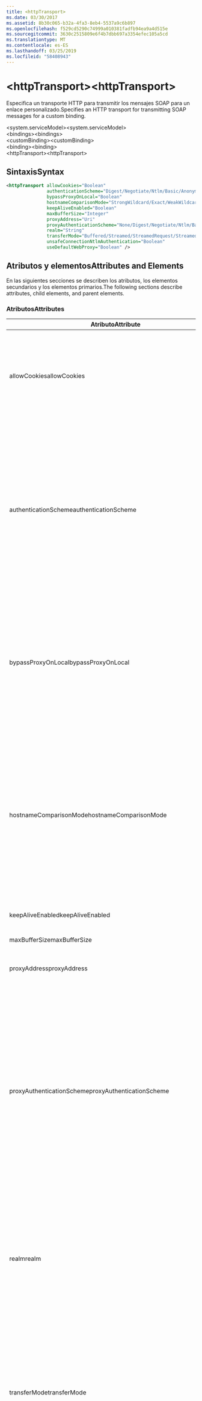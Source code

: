 ```yaml
---
title: <httpTransport>
ms.date: 03/30/2017
ms.assetid: 8b30c065-b32a-4fa3-8eb4-5537a9c6b897
ms.openlocfilehash: f529cd5290c74999a010381fadfb94ea9a4d515e
ms.sourcegitcommit: 3630c2515809e6f4b7dbb697a3354efec105a5cd
ms.translationtype: MT
ms.contentlocale: es-ES
ms.lasthandoff: 03/25/2019
ms.locfileid: "58408943"
---
```

# <a name="httptransport"></a><span data-ttu-id="775eb-101">\<httpTransport></span><span class="sxs-lookup"><span data-stu-id="775eb-101">\<httpTransport></span></span>
<span data-ttu-id="775eb-102">Especifica un transporte HTTP para transmitir los mensajes SOAP para un enlace personalizado.</span><span class="sxs-lookup"><span data-stu-id="775eb-102">Specifies an HTTP transport for transmitting SOAP messages for a custom binding.</span></span>  
  
 <span data-ttu-id="775eb-103">\<system.serviceModel></span><span class="sxs-lookup"><span data-stu-id="775eb-103">\<system.serviceModel></span></span>  
<span data-ttu-id="775eb-104">\<bindings></span><span class="sxs-lookup"><span data-stu-id="775eb-104">\<bindings></span></span>  
<span data-ttu-id="775eb-105">\<customBinding></span><span class="sxs-lookup"><span data-stu-id="775eb-105">\<customBinding></span></span>  
<span data-ttu-id="775eb-106">\<binding></span><span class="sxs-lookup"><span data-stu-id="775eb-106">\<binding></span></span>  
<span data-ttu-id="775eb-107">\<httpTransport></span><span class="sxs-lookup"><span data-stu-id="775eb-107">\<httpTransport></span></span>  
  
## <a name="syntax"></a><span data-ttu-id="775eb-108">Sintaxis</span><span class="sxs-lookup"><span data-stu-id="775eb-108">Syntax</span></span>  
  
```xml  
<httpTransport allowCookies="Boolean"
               authenticationScheme="Digest/Negotiate/Ntlm/Basic/Anonymous"
               bypassProxyOnLocal="Boolean"
               hostnameComparisonMode="StrongWildcard/Exact/WeakWildcard"
               keepAliveEnabled="Boolean"
               maxBufferSize="Integer"
               proxyAddress="Uri"
               proxyAuthenticationScheme="None/Digest/Negotiate/Ntlm/Basic/Anonymous"
               realm="String"
               transferMode="Buffered/Streamed/StreamedRequest/StreamedResponse"
               unsafeConnectionNtlmAuthentication="Boolean"
               useDefaultWebProxy="Boolean" />
```  
  
## <a name="attributes-and-elements"></a><span data-ttu-id="775eb-109">Atributos y elementos</span><span class="sxs-lookup"><span data-stu-id="775eb-109">Attributes and Elements</span></span>  
 <span data-ttu-id="775eb-110">En las siguientes secciones se describen los atributos, los elementos secundarios y los elementos primarios.</span><span class="sxs-lookup"><span data-stu-id="775eb-110">The following sections describe attributes, child elements, and parent elements.</span></span>  
  
### <a name="attributes"></a><span data-ttu-id="775eb-111">Atributos</span><span class="sxs-lookup"><span data-stu-id="775eb-111">Attributes</span></span>  
  
|<span data-ttu-id="775eb-112">Atributo</span><span class="sxs-lookup"><span data-stu-id="775eb-112">Attribute</span></span>|<span data-ttu-id="775eb-113">Descripción</span><span class="sxs-lookup"><span data-stu-id="775eb-113">Description</span></span>|  
|---------------|-----------------|  
|<span data-ttu-id="775eb-114">allowCookies</span><span class="sxs-lookup"><span data-stu-id="775eb-114">allowCookies</span></span>|<span data-ttu-id="775eb-115">Un valor booleano que especifica si el cliente acepta las cookies y las propaga en solicitudes futuras.</span><span class="sxs-lookup"><span data-stu-id="775eb-115">A Boolean value that specifies whether the client accepts cookies and propagates them on future requests.</span></span> <span data-ttu-id="775eb-116">De manera predeterminada, es `false`.</span><span class="sxs-lookup"><span data-stu-id="775eb-116">The default is `false`.</span></span><br /><br /> <span data-ttu-id="775eb-117">Puede usar este atributo al interactuar con los servicios Web ASMX que utilizan cookies.</span><span class="sxs-lookup"><span data-stu-id="775eb-117">You can use this attribute when you interact with ASMX Web services that use cookies.</span></span> <span data-ttu-id="775eb-118">De esta manera, puede estar seguro de que las cookies devueltas del servidor se copian automáticamente en todas las solicitudes de cliente futuras para ese servicio.</span><span class="sxs-lookup"><span data-stu-id="775eb-118">In this way, you can be sure that the cookies returned from the server are automatically copied to all future client requests for that service.</span></span>|  
|<span data-ttu-id="775eb-119">authenticationScheme</span><span class="sxs-lookup"><span data-stu-id="775eb-119">authenticationScheme</span></span>|<span data-ttu-id="775eb-120">Especifica el protocolo utilizado para autenticar solicitudes de cliente que son procesadas por un agente de escucha HTTP.</span><span class="sxs-lookup"><span data-stu-id="775eb-120">Specifies the protocol used to authenticate client requests being processed by an HTTP listener.</span></span> <span data-ttu-id="775eb-121">Los valores válidos son los siguientes:</span><span class="sxs-lookup"><span data-stu-id="775eb-121">Valid values include the following:</span></span><br /><br /> <span data-ttu-id="775eb-122">-Digest: Especifica la autenticación implícita.</span><span class="sxs-lookup"><span data-stu-id="775eb-122">-   Digest: Specifies digest authentication.</span></span><br /><span data-ttu-id="775eb-123">-Negotiate: Negocia con el cliente para determinar el esquema de autenticación.</span><span class="sxs-lookup"><span data-stu-id="775eb-123">-   Negotiate: Negotiates with the client to determine the authentication scheme.</span></span> <span data-ttu-id="775eb-124">Si cliente y el servidor son compatibles con Kerberos, se utiliza; de lo contrario, se utiliza NTLM.</span><span class="sxs-lookup"><span data-stu-id="775eb-124">If both client and server support Kerberos, it is used; otherwise, NTLM is used.</span></span><br /><span data-ttu-id="775eb-125">-Ntlm: Especifica la autenticación de NTLM.</span><span class="sxs-lookup"><span data-stu-id="775eb-125">-   Ntlm: Specifies NTLM authentication.</span></span><br /><span data-ttu-id="775eb-126">-Básicas: Especifica la autenticación básica.</span><span class="sxs-lookup"><span data-stu-id="775eb-126">-   Basic: Specifies basic authentication.</span></span><br /><span data-ttu-id="775eb-127">-Anónimo: Especifica la autenticación anónima.</span><span class="sxs-lookup"><span data-stu-id="775eb-127">-   Anonymous: Specifies anonymous authentication.</span></span><br /><br /> <span data-ttu-id="775eb-128">El valor predeterminado es Anonymous.</span><span class="sxs-lookup"><span data-stu-id="775eb-128">The default is Anonymous.</span></span> <span data-ttu-id="775eb-129">Este atributo es del tipo <xref:System.Net.AuthenticationSchemes>.</span><span class="sxs-lookup"><span data-stu-id="775eb-129">This attribute is of type <xref:System.Net.AuthenticationSchemes>.</span></span> <span data-ttu-id="775eb-130">Se puede establecer este atributo sólo una vez.</span><span class="sxs-lookup"><span data-stu-id="775eb-130">This attribute can only be set once.</span></span>|  
|<span data-ttu-id="775eb-131">bypassProxyOnLocal</span><span class="sxs-lookup"><span data-stu-id="775eb-131">bypassProxyOnLocal</span></span>|<span data-ttu-id="775eb-132">Valor de tipo booleano que indica si se omitirá el servidor proxy para las direcciones locales.</span><span class="sxs-lookup"><span data-stu-id="775eb-132">A Boolean value that indicates whether to bypass the proxy server for local addresses.</span></span> <span data-ttu-id="775eb-133">De manera predeterminada, es `false`.</span><span class="sxs-lookup"><span data-stu-id="775eb-133">The default is `false`.</span></span><br /><br /> <span data-ttu-id="775eb-134">Una dirección local es la que está en la LAN local o intranet.</span><span class="sxs-lookup"><span data-stu-id="775eb-134">A local address is one that is on the local LAN or intranet.</span></span><br /><br /> <span data-ttu-id="775eb-135">Windows Communication Foundation (WCF) siempre omite el proxy si la dirección del servicio comienza con `http://localhost`.</span><span class="sxs-lookup"><span data-stu-id="775eb-135">Windows Communication Foundation (WCF) always ignores the proxy if the service address begins with `http://localhost`.</span></span><br /><br /> <span data-ttu-id="775eb-136">Debería utilizar el nombre del host en lugar del localhost si desea que los clientes pasen por un proxy al comunicarse con los servicios en el mismo equipo.</span><span class="sxs-lookup"><span data-stu-id="775eb-136">You should use the host name rather than localhost if you want clients to go through a proxy when talking to services on the same machine.</span></span>|  
|<span data-ttu-id="775eb-137">hostnameComparisonMode</span><span class="sxs-lookup"><span data-stu-id="775eb-137">hostnameComparisonMode</span></span>|<span data-ttu-id="775eb-138">Especifica el modo de comparación de nombres de host HTTP usado para analizar los URI.</span><span class="sxs-lookup"><span data-stu-id="775eb-138">Specifies the HTTP hostname comparison mode used to parse URIs.</span></span> <span data-ttu-id="775eb-139">Los valores válidos son</span><span class="sxs-lookup"><span data-stu-id="775eb-139">Valid values are,</span></span><br /><br /> <span data-ttu-id="775eb-140">-StrongWildcard: ("+") coincide con todos los posibles nombres de host en el contexto de esquema especificado, puerto y URI relativo.</span><span class="sxs-lookup"><span data-stu-id="775eb-140">-   StrongWildcard: ("+") matches all possible hostnames in the context of the specified scheme, port and relative URI.</span></span><br /><span data-ttu-id="775eb-141">-Exact: ningún carácter comodín</span><span class="sxs-lookup"><span data-stu-id="775eb-141">-   Exact: no wildcards</span></span><br /><span data-ttu-id="775eb-142">-WeakWildcard: ("\*") coincide con el nombre de host de todas las posibles en el contexto de esquema especificado, puerto y URI relativo con los que no han coincidido explícitamente o a través del mecanismo de carácter comodín seguro.</span><span class="sxs-lookup"><span data-stu-id="775eb-142">-   WeakWildcard: ("\*") matches all possible hostname in the context of the specified scheme, port and relative UIR that have not been matched explicitly or through the strong wildcard mechanism.</span></span><br /><br /> <span data-ttu-id="775eb-143">Este atributo es del tipo <xref:System.ServiceModel.HostNameComparisonMode>.</span><span class="sxs-lookup"><span data-stu-id="775eb-143">This attribute is of type <xref:System.ServiceModel.HostNameComparisonMode>.</span></span> <span data-ttu-id="775eb-144">De manera predeterminada, es <xref:System.ServiceModel.HostNameComparisonMode.StrongWildcard>.</span><span class="sxs-lookup"><span data-stu-id="775eb-144">The default is <xref:System.ServiceModel.HostNameComparisonMode.StrongWildcard>.</span></span>|  
|<span data-ttu-id="775eb-145">keepAliveEnabled</span><span class="sxs-lookup"><span data-stu-id="775eb-145">keepAliveEnabled</span></span>|<span data-ttu-id="775eb-146">Un valor booleano que especifica si se debe establecer una conexión continua con el recurso de Internet.</span><span class="sxs-lookup"><span data-stu-id="775eb-146">A Boolean value that specifies whether to make a persistent connection to the internet resource.</span></span>|  
|<span data-ttu-id="775eb-147">maxBufferSize</span><span class="sxs-lookup"><span data-stu-id="775eb-147">maxBufferSize</span></span>|<span data-ttu-id="775eb-148">Un entero positivo que especifica el tamaño máximo del búfer.</span><span class="sxs-lookup"><span data-stu-id="775eb-148">A positive integer that specifies the maximum size of the buffer.</span></span> <span data-ttu-id="775eb-149">El valor predeterminado es 524288.</span><span class="sxs-lookup"><span data-stu-id="775eb-149">The default is 524288</span></span>|  
|<span data-ttu-id="775eb-150">proxyAddress</span><span class="sxs-lookup"><span data-stu-id="775eb-150">proxyAddress</span></span>|<span data-ttu-id="775eb-151">Un URI que especifica la dirección del proxy HTTP.</span><span class="sxs-lookup"><span data-stu-id="775eb-151">A URI that specifies the address of the HTTP proxy.</span></span> <span data-ttu-id="775eb-152">Si `useSystemWebProxy` es `true`, este valor debe ser `null`.</span><span class="sxs-lookup"><span data-stu-id="775eb-152">If `useSystemWebProxy` is `true`, this setting must be `null`.</span></span> <span data-ttu-id="775eb-153">De manera predeterminada, es `null`.</span><span class="sxs-lookup"><span data-stu-id="775eb-153">The default is `null`.</span></span>|  
|<span data-ttu-id="775eb-154">proxyAuthenticationScheme</span><span class="sxs-lookup"><span data-stu-id="775eb-154">proxyAuthenticationScheme</span></span>|<span data-ttu-id="775eb-155">Especifica el protocolo utilizado para autenticar solicitudes de cliente que son procesadas por un proxy HTTP.</span><span class="sxs-lookup"><span data-stu-id="775eb-155">Specifies the protocol used for authenticating client requests being processed by an HTTP proxy.</span></span> <span data-ttu-id="775eb-156">Los valores válidos son los siguientes:</span><span class="sxs-lookup"><span data-stu-id="775eb-156">Valid values include the following:</span></span><br /><br /> <span data-ttu-id="775eb-157">-None: Se realiza ninguna autenticación.</span><span class="sxs-lookup"><span data-stu-id="775eb-157">-   None: No authentication is performed.</span></span><br /><span data-ttu-id="775eb-158">-Digest: Especifica la autenticación implícita.</span><span class="sxs-lookup"><span data-stu-id="775eb-158">-   Digest: Specifies digest authentication.</span></span><br /><span data-ttu-id="775eb-159">-Negotiate: Negocia con el cliente para determinar el esquema de autenticación.</span><span class="sxs-lookup"><span data-stu-id="775eb-159">-   Negotiate: Negotiates with the client to determine the authentication scheme.</span></span> <span data-ttu-id="775eb-160">Si cliente y el servidor son compatibles con Kerberos, se utiliza; de lo contrario, se utiliza NTLM.</span><span class="sxs-lookup"><span data-stu-id="775eb-160">If both client and server support Kerberos, it is used; otherwise, NTLM is used.</span></span><br /><span data-ttu-id="775eb-161">-Ntlm: Especifica la autenticación de NTLM.</span><span class="sxs-lookup"><span data-stu-id="775eb-161">-   Ntlm: Specifies NTLM authentication.</span></span><br /><span data-ttu-id="775eb-162">-Básicas: Especifica la autenticación básica.</span><span class="sxs-lookup"><span data-stu-id="775eb-162">-   Basic: Specifies basic authentication.</span></span><br /><span data-ttu-id="775eb-163">-Anónimo: Especifica la autenticación anónima.</span><span class="sxs-lookup"><span data-stu-id="775eb-163">-   Anonymous: Specifies anonymous authentication.</span></span><br /><br /> <span data-ttu-id="775eb-164">El valor predeterminado es Anonymous.</span><span class="sxs-lookup"><span data-stu-id="775eb-164">The default is Anonymous.</span></span> <span data-ttu-id="775eb-165">Este atributo es del tipo <xref:System.Net.AuthenticationSchemes>.</span><span class="sxs-lookup"><span data-stu-id="775eb-165">This attribute is of type <xref:System.Net.AuthenticationSchemes>.</span></span> <span data-ttu-id="775eb-166">Tenga en cuenta que <xref:System.Net.AuthenticationSchemes.IntegratedWindowsAuthentication?displayProperty=nameWithType> no se admite.</span><span class="sxs-lookup"><span data-stu-id="775eb-166">Note that <xref:System.Net.AuthenticationSchemes.IntegratedWindowsAuthentication?displayProperty=nameWithType> is not supported.</span></span>|  
|<span data-ttu-id="775eb-167">realm</span><span class="sxs-lookup"><span data-stu-id="775eb-167">realm</span></span>|<span data-ttu-id="775eb-168">Una cadena que especifica el dominio kerberos que se utilizará en el proxy/servidor.</span><span class="sxs-lookup"><span data-stu-id="775eb-168">A string that specifies the realm to use on the proxy/server.</span></span> <span data-ttu-id="775eb-169">El valor predeterminado es una cadena vacía.</span><span class="sxs-lookup"><span data-stu-id="775eb-169">The default is an empty string.</span></span><br /><br /> <span data-ttu-id="775eb-170">Los servidores usan los dominios para particionar recursos protegidos.</span><span class="sxs-lookup"><span data-stu-id="775eb-170">Servers use realms to partition protected resources.</span></span> <span data-ttu-id="775eb-171">Cada partición puede tener su propio esquema de autenticación y/o base de datos de autorización.</span><span class="sxs-lookup"><span data-stu-id="775eb-171">Each partition can have its own authentication scheme and/or authorization database.</span></span> <span data-ttu-id="775eb-172">Los dominios sólo se utilizan para la autenticación básica e implícita.</span><span class="sxs-lookup"><span data-stu-id="775eb-172">Realms are used only for basic and digest authentication.</span></span> <span data-ttu-id="775eb-173">Cuando un cliente se autentica correctamente, la autenticación es válida para todos los recursos de un dominio kerberos determinado.</span><span class="sxs-lookup"><span data-stu-id="775eb-173">After a client successfully authenticates, the authentication is valid for all resources in a given realm.</span></span> <span data-ttu-id="775eb-174">Para obtener una descripción detallada de dominios Kerberos, consulte RFC 2617 en el [sitio Web IETF](https://www.ietf.org).</span><span class="sxs-lookup"><span data-stu-id="775eb-174">For a detailed description of realms, see RFC 2617 at the [IETF website](https://www.ietf.org).</span></span>|  
|<span data-ttu-id="775eb-175">transferMode</span><span class="sxs-lookup"><span data-stu-id="775eb-175">transferMode</span></span>|<span data-ttu-id="775eb-176">Especifica si los mensajes se almacenan en búfer, se transmiten o si son una solicitud o una respuesta.</span><span class="sxs-lookup"><span data-stu-id="775eb-176">Specifies whether messages are buffered or streamed or a request or response.</span></span> <span data-ttu-id="775eb-177">Los valores válidos son los siguientes:</span><span class="sxs-lookup"><span data-stu-id="775eb-177">Valid values include the following:</span></span><br /><br /> <span data-ttu-id="775eb-178">-En el búfer: Se almacenan en búfer los mensajes de solicitud y respuesta.</span><span class="sxs-lookup"><span data-stu-id="775eb-178">-   Buffered: The request and response messages are buffered.</span></span><br /><span data-ttu-id="775eb-179">-Transmite por secuencias: Se transmiten los mensajes de solicitud y respuesta.</span><span class="sxs-lookup"><span data-stu-id="775eb-179">-   Streamed: The request and response messages are streamed.</span></span><br /><span data-ttu-id="775eb-180">-   StreamedRequest: Se transmite el mensaje de solicitud y se almacena en búfer el mensaje de respuesta.</span><span class="sxs-lookup"><span data-stu-id="775eb-180">-   StreamedRequest: The request message is streamed and the response message is buffered.</span></span><br /><span data-ttu-id="775eb-181">-   StreamedResponse: Se almacena en búfer el mensaje de solicitud y se transmite el mensaje de respuesta.</span><span class="sxs-lookup"><span data-stu-id="775eb-181">-   StreamedResponse: The request message is buffered and the response message is streamed.</span></span><br /><br /> <span data-ttu-id="775eb-182">El valor predeterminado es Buffered.</span><span class="sxs-lookup"><span data-stu-id="775eb-182">The default is Buffered.</span></span> <span data-ttu-id="775eb-183">Este atributo es del tipo <xref:System.ServiceModel.TransferMode>.</span><span class="sxs-lookup"><span data-stu-id="775eb-183">This attribute is of type <xref:System.ServiceModel.TransferMode> .</span></span>|  
|<span data-ttu-id="775eb-184">unsafeConnectionNtlmAuthentication</span><span class="sxs-lookup"><span data-stu-id="775eb-184">unsafeConnectionNtlmAuthentication</span></span>|<span data-ttu-id="775eb-185">Un valor booleano que especifica si la conexión compartida no segura está habilitada en el servidor.</span><span class="sxs-lookup"><span data-stu-id="775eb-185">A Boolean value that specifies whether Unsafe Connection Sharing is enabled on the server.</span></span> <span data-ttu-id="775eb-186">De manera predeterminada, es `false`.</span><span class="sxs-lookup"><span data-stu-id="775eb-186">The default is `false`.</span></span> <span data-ttu-id="775eb-187">Si está habilitado, la autenticación NTLM se realiza una vez en cada conexión TCP.</span><span class="sxs-lookup"><span data-stu-id="775eb-187">If enabled, NTLM authentication is performed once on each TCP connection.</span></span>|  
|<span data-ttu-id="775eb-188">useDefaultWebProxy</span><span class="sxs-lookup"><span data-stu-id="775eb-188">useDefaultWebProxy</span></span>|<span data-ttu-id="775eb-189">Un valor que especifica si se utiliza la configuración del proxy del equipo en lugar de la configuración específica del usuario.</span><span class="sxs-lookup"><span data-stu-id="775eb-189">A Boolean value that specifies whether the machine-wide proxy settings are used rather than the user specific settings.</span></span> <span data-ttu-id="775eb-190">De manera predeterminada, es `true`.</span><span class="sxs-lookup"><span data-stu-id="775eb-190">The default is `true`.</span></span>|  
  
### <a name="child-elements"></a><span data-ttu-id="775eb-191">Elementos secundarios</span><span class="sxs-lookup"><span data-stu-id="775eb-191">Child Elements</span></span>  
 <span data-ttu-id="775eb-192">Ninguna</span><span class="sxs-lookup"><span data-stu-id="775eb-192">None</span></span>  
  
### <a name="parent-elements"></a><span data-ttu-id="775eb-193">Elementos primarios</span><span class="sxs-lookup"><span data-stu-id="775eb-193">Parent Elements</span></span>  
  
|<span data-ttu-id="775eb-194">Elemento</span><span class="sxs-lookup"><span data-stu-id="775eb-194">Element</span></span>|<span data-ttu-id="775eb-195">Descripción</span><span class="sxs-lookup"><span data-stu-id="775eb-195">Description</span></span>|  
|-------------|-----------------|  
|[<span data-ttu-id="775eb-196">\<binding></span><span class="sxs-lookup"><span data-stu-id="775eb-196">\<binding></span></span>](../../../../../docs/framework/misc/binding.md)|<span data-ttu-id="775eb-197">Define todas las funcionalidades de enlace del enlace personalizado.</span><span class="sxs-lookup"><span data-stu-id="775eb-197">Defines all binding capabilities of the custom binding.</span></span>|  
  
## <a name="remarks"></a><span data-ttu-id="775eb-198">Comentarios</span><span class="sxs-lookup"><span data-stu-id="775eb-198">Remarks</span></span>  
 <span data-ttu-id="775eb-199">El elemento `httpTransport` es el punto inicial para crear un enlace personalizado que implementa el protocolo de transporte HTTP.</span><span class="sxs-lookup"><span data-stu-id="775eb-199">The `httpTransport` element is the starting point for creating a custom binding that implements the HTTP transport protocol.</span></span> <span data-ttu-id="775eb-200">HTTP es el transporte primario utilizado para fines de interoperabilidad.</span><span class="sxs-lookup"><span data-stu-id="775eb-200">HTTP is the primary transport used for interoperability purposes.</span></span> <span data-ttu-id="775eb-201">Se admite este transporte por Windows Communication Foundation (WCF) para garantizar la interoperabilidad con otras pilas de servicios Web que no son de WCF.</span><span class="sxs-lookup"><span data-stu-id="775eb-201">This transport is supported by the Windows Communication Foundation (WCF) to ensure interoperability with other non-WCF Web services stacks.</span></span>  
  
## <a name="see-also"></a><span data-ttu-id="775eb-202">Vea también</span><span class="sxs-lookup"><span data-stu-id="775eb-202">See also</span></span>
- <xref:System.ServiceModel.Configuration.HttpTransportElement>
- <xref:System.ServiceModel.Channels.HttpTransportBindingElement>
- <xref:System.ServiceModel.Channels.TransportBindingElement>
- <xref:System.ServiceModel.Channels.CustomBinding>
- [<span data-ttu-id="775eb-203">Transportes</span><span class="sxs-lookup"><span data-stu-id="775eb-203">Transports</span></span>](../../../../../docs/framework/wcf/feature-details/transports.md)
- [<span data-ttu-id="775eb-204">Elección del transporte</span><span class="sxs-lookup"><span data-stu-id="775eb-204">Choosing a Transport</span></span>](../../../../../docs/framework/wcf/feature-details/choosing-a-transport.md)
- [<span data-ttu-id="775eb-205">Enlaces</span><span class="sxs-lookup"><span data-stu-id="775eb-205">Bindings</span></span>](../../../../../docs/framework/wcf/bindings.md)
- [<span data-ttu-id="775eb-206">Extensión de enlaces</span><span class="sxs-lookup"><span data-stu-id="775eb-206">Extending Bindings</span></span>](../../../../../docs/framework/wcf/extending/extending-bindings.md)
- [<span data-ttu-id="775eb-207">Enlaces personalizados</span><span class="sxs-lookup"><span data-stu-id="775eb-207">Custom Bindings</span></span>](../../../../../docs/framework/wcf/extending/custom-bindings.md)
- [<span data-ttu-id="775eb-208">\<customBinding></span><span class="sxs-lookup"><span data-stu-id="775eb-208">\<customBinding></span></span>](../../../../../docs/framework/configure-apps/file-schema/wcf/custombinding.md)
